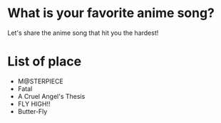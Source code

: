# What is your favorite anime song?
Let's share the anime song that hit you the hardest! 

# List of place
- M@STERPIECE
- Fatal
- A Cruel Angel's Thesis
- FLY HIGH!!
- Butter-Fly

